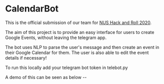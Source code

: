 # CalendarBot

This is the official submission of our team for [NUS Hack and Roll 2020](https://devpost.com/software/calendarbot).

The aim of this project is to provide an easy interface for users to create Google Events, without leaving the telegram app.

The bot uses NLP to parse the user's message and then create an event in their Google Calendar for them. The user is also able to edit the event details if necessary!

To run this locally add your telegram bot token in telebot.py

A demo of this can be seen as below --
